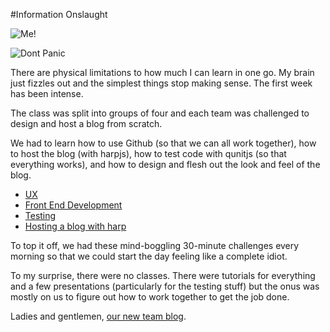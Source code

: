 #Information Onslaught

![Me!](https://dl.dropboxusercontent.com/u/297682547/profile-trans-4.png)

![Dont Panic](http://i.imgur.com/93PTpH6.jpg)

There are physical limitations to how much I can learn in one go. My brain just fizzles out and the simplest things stop making sense. The first week has been intense.

The class was split into groups of four and each team was challenged to design and host a blog from scratch.

We had to learn how to use Github (so that we can all work together), how to host the blog (with harpjs), how to test code with qunitjs (so that everything works), and how to design and flesh out the look and feel of the blog.

+ [UX](https://github.com/jackpandas/UXDesign)
+ [Front End Development](https://github.com/nikhilaravi/fac5-frontend)
+ [Testing](https://github.com/joshpitzalis/testing)
+ [Hosting a blog with harp](https://github.com/nofootnotes/harp-git)

To top it off, we had these mind-boggling 30-minute challenges every morning so that we could start the day feeling like a complete idiot.

To my surprise, there were no classes. There were tutorials for everything and a few presentations (particularly for the testing stuff) but the onus was mostly on us to figure out how to work together to get the job done.

Ladies and gentlemen, [our new team blog](http://wallcrawler.github.io/jmnr-blog/).

